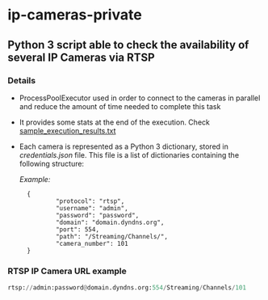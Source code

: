 # ip-cameras-private

## Python 3 script able to check the availability of several IP Cameras via RTSP

### Details

* ProcessPoolExecutor used in order to connect to the cameras in parallel and reduce the amount of time needed to complete this task
* It provides some stats at the end of the execution. Check [sample_execution_results.txt](https://github.com/mvarrone/ip-cameras-private/blob/master/sample_execution_results.txt)
* Each camera is represented as a Python 3 dictionary, stored in *credentials.json* file. This file is a list of dictionaries containing the following structure:

    *Example:*

        {
                "protocol": "rtsp",
                "username": "admin",
                "password": "password",
                "domain": "domain.dyndns.org",
                "port": 554,
                "path": "/Streaming/Channels/",
                "camera_number": 101
        }

### RTSP IP Camera URL example

```python
rtsp://admin:password@domain.dyndns.org:554/Streaming/Channels/101
```